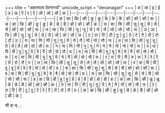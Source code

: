 +++
title = "अक्षरमाला देवनागर्या"
unicode_script = "devanagari"
+++
| अ | आ  | इ  | ई  | उ  | ऊ  |  ऎ  | ए  | ऐ  | ऒ  | ओ  | औ  | अः |
|---|----|----|----|----|----|----|----|----|----|----|----|----|----|----|
| क | का | कि | की | कु | कू | कॆ | के | कै | कॊ | को | कौ | कः |
| ङ | ङा | ङि | ङी | ङु | ङू |  ङॆ | ङे | ङै | ङॊ | ङो | ङौ | ङः |
| स | सा | सि | सी | सु | सू | सॆ | से | सै | सॊ | सो | सौ | सः |
| ज | जा | जि | जी | जु | जू | जॆ | जे | जै | जॊ | जो | जौ | जः |
| ञ | ञा | ञि | ञी | ञु | ञू | ञॆ | ञे | ञै | ञॊ | ञो | ञौ | ञः |
| ट | टा | टि | टी | टु | टू | टॆ | टे | टै | टॊ | टो | टौ | टः |
| ण | णा | णि | णी | णु | णू | णॆ | णे | णै | णॊ | णो | णौ | णः |
| त | ता | ति | ती | तु | तू | तॆ | ते | तै | तॊ | तो | तौ | तः |
| न | ना | नि | नी | नु | नू | नॆ | ने | नै | नॊ | नो | नौ | नः |
| प | पा | पि | पी | पु | पू | पॆ | पे | पै | पॊ | पो | पौ | पः |
| म | मा | मि | मी | मु | मू | मॆ | मे | मै | मॊ | मो | मौ | मः |
| य | या | यि | यी | यु | यू | यॆ | ये | यै | यॊ | यो | यौ | यः |
| र | रा | रि | री | रु | रू | रॆ | रे | रै | रॊ | रो | रौ | रः |
| ल | ला | लि | ली | लु | लू | लॆ | ले | लै | लॊ | लो | लौ | लः |
| व | वा | वि | वी | वु | वू | वॆ | वे | वै | वॊ | वो | वौ | वः |
| श | शा | शि | शी | शु | शू | शॆ | शे | शै | शॊ | शो | शौ | शः |
| ष | षा | षि | षी | षु | षू | षॆ | षे | षै | षॊ | षो | षौ | षः |
| स | सा | सि | सी | सु | सू | सॆ | से | सै | सॊ | सो | सौ | सः |
| ह | हा | हि | ही | हु | हू | हॆ | हे | है | हॊ | हो | हौ | हः |
| ळ | ळा | ळि | ळी | ळु | ळू | ळॆ | ळे | ळै | ळॊ | ळो | ळौ | ळः |
| ऩ | ऩा | ऩि | ऩी | ऩु | ऩू | ऩॆ | ऩे | ऩै | ऩॊ | ऩो | ऩौ | ऩः |
| ऱ | ऱा | ऱि | ऱी | ऱु | ऱू | ऱॆ | ऱे | ऱै | ऱॊ | ऱो | ऱौ | ऱः |
| ऴ | ऴा | ऴि | ऴी | ऴु | ऴू | ऴॆ | ऴे | ऴै | ऴॊ | ऴो | ऴौ | ऴः |

श्री क् च् …